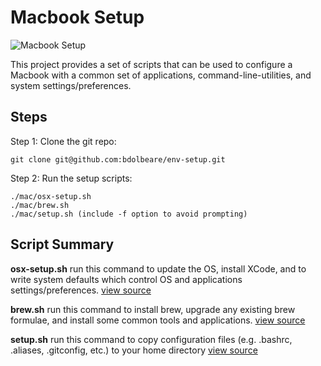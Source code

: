 # Macbook Setup

![Macbook Setup](http://macdown.uranusjr.com/static/images/logo-160.png)

This project provides a set of scripts that can be used to configure a Macbook with a common set of applications, command-line-utilities, and system settings/preferences.



## Steps

Step 1: Clone the git repo:

```
git clone git@github.com:bdolbeare/env-setup.git
```


Step 2:  Run the setup scripts:

```
./mac/osx-setup.sh
./mac/brew.sh
./mac/setup.sh (include -f option to avoid prompting)
```

## Script Summary

**osx-setup.sh** run this command to update the OS, install XCode, and to write system defaults which control OS and applications settings/preferences. [view source](https://github.com/bdolbeare/env-setup/tree/master/mac/osx-setup.sh)

**brew.sh** run this command to install brew, upgrade any existing brew formulae, and install some common tools and applications. [view source](https://github.com/bdolbeare/env-setup/tree/master/mac/brew.sh)

**setup.sh** run this command to copy configuration files (e.g. .bashrc, .aliases, .gitconfig, etc.) to your home directory [view source](https://github.com/bdolbeare/env-setup/tree/master/mac/setup.sh)

